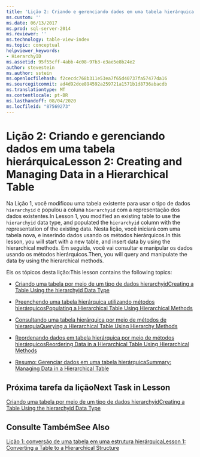 ```yaml
---
title: 'Lição 2: Criando e gerenciando dados em uma tabela hierárquica | Microsoft Docs'
ms.custom: ''
ms.date: 06/13/2017
ms.prod: sql-server-2014
ms.reviewer: ''
ms.technology: table-view-index
ms.topic: conceptual
helpviewer_keywords:
- HierarchyID
ms.assetid: 95f55cff-4abb-4c08-97b3-e3ae5e8b24e2
author: stevestein
ms.author: sstein
ms.openlocfilehash: f2cecdc768b311e53ea7f65d40737fa57477da16
ms.sourcegitcommit: ad4d92dce894592a259721a1571b1d8736abacdb
ms.translationtype: MT
ms.contentlocale: pt-BR
ms.lasthandoff: 08/04/2020
ms.locfileid: "87569273"
---
```

# <a name="lesson-2-creating-and-managing-data-in-a-hierarchical-table"></a><span data-ttu-id="7176e-102">Lição 2: Criando e gerenciando dados em uma tabela hierárquica</span><span class="sxs-lookup"><span data-stu-id="7176e-102">Lesson 2: Creating and Managing Data in a Hierarchical Table</span></span>
  <span data-ttu-id="7176e-103">Na Lição 1, você modificou uma tabela existente para usar o tipo de dados `hierarchyid` e populou a coluna `hierarchyid` com a representação dos dados existentes.</span><span class="sxs-lookup"><span data-stu-id="7176e-103">In Lesson 1, you modified an existing table to use the `hierarchyid` data type, and populated the `hierarchyid` column with the representation of the existing data.</span></span> <span data-ttu-id="7176e-104">Nesta lição, você iniciará com uma tabela nova, e inserindo dados usando os métodos hierárquicos.</span><span class="sxs-lookup"><span data-stu-id="7176e-104">In this lesson, you will start with a new table, and insert data by using the hierarchical methods.</span></span> <span data-ttu-id="7176e-105">Em seguida, você vai consultar e manipular os dados usando os métodos hierárquicos.</span><span class="sxs-lookup"><span data-stu-id="7176e-105">Then, you will query and manipulate the data by using the hierarchical methods.</span></span>  
  
 <span data-ttu-id="7176e-106">Eis os tópicos desta lição:</span><span class="sxs-lookup"><span data-stu-id="7176e-106">This lesson contains the following topics:</span></span>  
  
-   [<span data-ttu-id="7176e-107">Criando uma tabela por meio de um tipo de dados hierarchyid</span><span class="sxs-lookup"><span data-stu-id="7176e-107">Creating a Table Using the hierarchyid Data Type</span></span>](lesson-2-1-creating-a-table-using-the-hierarchyid-data-type.md)  
  
-   [<span data-ttu-id="7176e-108">Preenchendo uma tabela hierárquica utilizando métodos hierárquicos</span><span class="sxs-lookup"><span data-stu-id="7176e-108">Populating a Hierarchical Table Using Hierarchical Methods</span></span>](lesson-2-2-populating-a-hierarchical-table-using-hierarchical-methods.md)  
  
-   [<span data-ttu-id="7176e-109">Consultando uma tabela hierárquica por meio de métodos de hierarquia</span><span class="sxs-lookup"><span data-stu-id="7176e-109">Querying a Hierarchical Table Using Hierarchy Methods</span></span>](lesson-2-3-querying-a-hierarchical-table-using-hierarchy-methods.md)  
  
-   [<span data-ttu-id="7176e-110">Reordenando dados em tabela hierárquica por meio de métodos hierárquicos</span><span class="sxs-lookup"><span data-stu-id="7176e-110">Reordering Data in a Hierarchical Table Using Hierarchical Methods</span></span>](lesson-2-4-reordering-data-in-a-hierarchical-table-using-hierarchical-methods.md)  
  
-   [<span data-ttu-id="7176e-111">Resumo: Gerenciar dados em uma tabela hierárquica</span><span class="sxs-lookup"><span data-stu-id="7176e-111">Summary: Managing Data in a Hierarchical Table</span></span>](lesson-2-5-summary-managing-data-in-a-hierarchical-table.md)  
  
## <a name="next-task-in-lesson"></a><span data-ttu-id="7176e-112">Próxima tarefa da lição</span><span class="sxs-lookup"><span data-stu-id="7176e-112">Next Task in Lesson</span></span>  
 [<span data-ttu-id="7176e-113">Criando uma tabela por meio de um tipo de dados hierarchyid</span><span class="sxs-lookup"><span data-stu-id="7176e-113">Creating a Table Using the hierarchyid Data Type</span></span>](lesson-2-1-creating-a-table-using-the-hierarchyid-data-type.md)  
  
## <a name="see-also"></a><span data-ttu-id="7176e-114">Consulte Também</span><span class="sxs-lookup"><span data-stu-id="7176e-114">See Also</span></span>  
 [<span data-ttu-id="7176e-115">Lição 1: conversão de uma tabela em uma estrutura hierárquica</span><span class="sxs-lookup"><span data-stu-id="7176e-115">Lesson 1: Converting a Table to a Hierarchical Structure</span></span>](lesson-1-converting-a-table-to-a-hierarchical-structure.md)  
  
  
